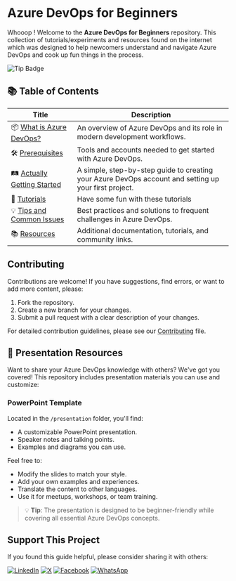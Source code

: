 # Azure DevOps for Beginners

Whooop ! Welcome to the **Azure DevOps for Beginners** repository. This collection of tutorials/experiments and resources found on the internet which was designed to help newcomers understand and navigate Azure DevOps and cook up fun things in the process.


![Tip Badge](https://img.shields.io/badge/Tip-All%20info%20is%20available%20on%20the%20internet!-blue)

## 📚 Table of Contents

| Title                                         | Description                                                                 |
|-----------------------------------------------|-----------------------------------------------------------------------------|
| 📦 [What is Azure DevOps?](docs/what-is-azure-devops.md) | An overview of Azure DevOps and its role in modern development workflows.   |
| 🛠️ [Prerequisites](docs/prerequisites.md)            | Tools and accounts needed to get started with Azure DevOps.                 |
| 🛤️ [Actually Getting Started](docs/actually-getting-started.md) | A simple, step-by-step guide to creating your Azure DevOps account and setting up your first project.  |
| 📘 [Tutorials ](tutorials/tutorials-overview.md) | Have some fun with these tutorials                     |
| 💡 [Tips and Common Issues](docs/tips-and-common-issues.md) | Best practices and solutions to frequent challenges in Azure DevOps.        |
| 📚 [Resources](docs/resources.md)                    | Additional documentation, tutorials, and community links.                   |

## Contributing

Contributions are welcome! If you have suggestions, find errors, or want to add more content, please:

1. Fork the repository.
2. Create a new branch for your changes.
3. Submit a pull request with a clear description of your changes.

For detailed contribution guidelines, please see our [Contributing](Contributing.md) file.

## 🎯 Presentation Resources

Want to share your Azure DevOps knowledge with others? We've got you covered! This repository includes presentation materials you can use and customize:

### PowerPoint Template

Located in the `/presentation` folder, you'll find:

- A customizable PowerPoint presentation.
- Speaker notes and talking points.
- Examples and diagrams you can use.

Feel free to:

- Modify the slides to match your style.
- Add your own examples and experiences.
- Translate the content to other languages.
- Use it for meetups, workshops, or team training.

> 💡 **Tip**: The presentation is designed to be beginner-friendly while covering all essential Azure DevOps concepts.

## Support This Project

If you found this guide helpful, please consider sharing it with others:

[![LinkedIn](https://img.shields.io/badge/Share-LinkedIn-blue?style=for-the-badge&logo=linkedin)](https://www.linkedin.com/shareArticle?title=Azure%20DevOps%20for%20Beginners&url=https://github.com/yourusername/azure-devops-for-beginners)
[![X](https://img.shields.io/badge/Share-X-1DA1F2?style=for-the-badge&logo=twitter)](https://twitter.com/intent/tweet?text=Check%20out%20this%20Azure%20DevOps%20guide%20for%20beginners!%20https://github.com/yourusername/azure-devops-for-beginners)
[![Facebook](https://img.shields.io/badge/Share-Facebook-1877F2?style=for-the-badge&logo=facebook)](https://www.facebook.com/sharer/sharer.php?u=https://github.com/yourusername/azure-devops-for-beginners)
[![WhatsApp](https://img.shields.io/badge/Share-WhatsApp-25D366?style=for-the-badge&logo=whatsapp)](https://api.whatsapp.com/send?text=Check%20out%20this%20Azure%20DevOps%20guide%20for%20beginners!%20https://github.com/yourusername/azure-devops-for-beginners)
